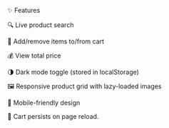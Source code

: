 ✨ Features

🔍 Live product search

🛒 Add/remove items to/from cart

💰 View total price

🌗 Dark mode toggle (stored in localStorage)

🖼️ Responsive product grid with lazy-loaded images

📱 Mobile-friendly design

💾 Cart persists on page reload.
